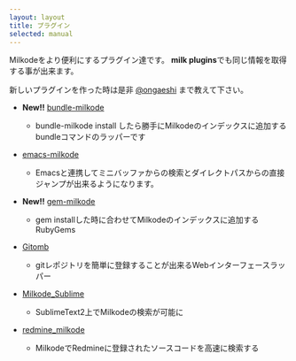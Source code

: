 ```yaml
---
layout: layout
title: プラグイン
selected: manual
---
```

Milkodeをより便利にするプラグイン達です。 **milk
plugins**でも同じ情報を取得する事が出来ます。

新しいプラグインを作った時は是非
[@ongaeshi](https://twitter.com/ongaeshi) まで教えて下さい。

-   **New!!** [bundle-milkode](https://github.com/kou/bundle-milkode)
    -   bundle-milkode install
        したら勝手にMilkodeのインデックスに追加するbundleコマンドのラッパーです

-   [emacs-milkode](https://github.com/ongaeshi/emacs-milkode)
    -   Emacsと連携してミニバッファからの検索とダイレクトパスからの直接ジャンプが出来るようになります。

-   **New!!** [gem-milkode](https://github.com/kou/gem-milkode)
    -   gem
        installした時に合わせてMilkodeのインデックスに追加するRubyGems

-   [Gitomb](https://github.com/tomykaira/gitomb)
    -   gitレポジトリを簡単に登録することが出来るWebインターフェースラッパー

-   [Milkode\_Sublime](https://github.com/tsurushuu/Milkode_Sublime)
    -   SublimeText2上でMilkodeの検索が可能に

-   [redmine\_milkode](https://github.com/suer/redmine_milkode)
    -   MilkodeでRedmineに登録されたソースコードを高速に検索する


